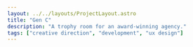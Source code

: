 ```yaml
---
layout: ../../layouts/ProjectLayout.astro
title: "Gen C"
description: "A trophy room for an award-winning agency."
tags: ["creative direction", "development", "ux design"]
---
```

